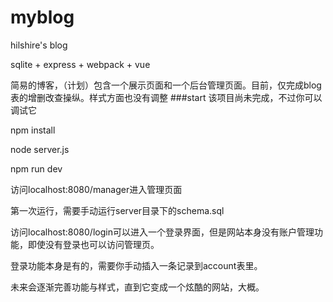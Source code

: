 # myblog

hilshire's blog

sqlite + express + webpack + vue

简易的博客，（计划）包含一个展示页面和一个后台管理页面。目前，仅完成blog表的增删改查操纵。样式方面也没有调整
###start
该项目尚未完成，不过你可以调试它

npm install

node server.js

npm run dev

访问localhost:8080/manager进入管理页面

第一次运行，需要手动运行server目录下的schema.sql

访问localhost:8080/login可以进入一个登录界面，但是网站本身没有账户管理功能，即使没有登录也可以访问管理页。

登录功能本身是有的，需要你手动插入一条记录到account表里。

未来会逐渐完善功能与样式，直到它变成一个炫酷的网站，大概。


